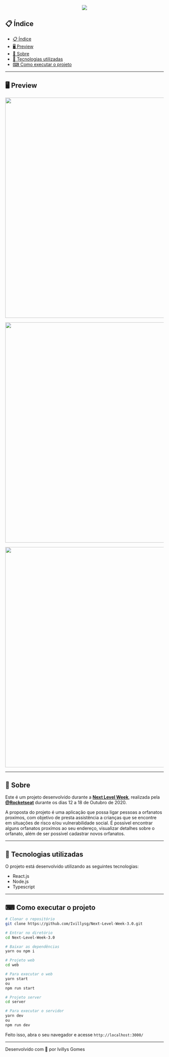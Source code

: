 <p align="center">
  <img src="https://imgur.com/V8V3S88.png" >
</p>

## 📋 Índice
- [📋 Índice](#-índice)
- [🖥 Preview](#-preview)
- [📖 Sobre](#-sobre)
- [🚀 Tecnologias utilizadas](#-tecnologias-utilizadas)
- [⌨ Como executar o projeto](#-como-executar-o-projeto)


---

## 🖥 Preview 

<p align="center">
  <img src="https://imgur.com/Ckzod1Q.png" width="700" >
</p>
<p align="center">
  <img src="https://imgur.com/1lCy4tI.png" width="700" >
</p>
<p align="center">
  <img src="https://imgur.com/B1EMkxo.png" width="700" >
</p>

---

## 📖 Sobre 

Este é um projeto desenvolvido durante a **[Next Level Week](https://nextlevelweek.com/)**, realizada pela **[@Rocketseat](https://github.com/Rocketseat)** durante os dias 12 a 18 de Outubro de 2020.

A proposta do projeto é uma aplicação que possa ligar pessoas a orfanatos proxímos, com objetivo de presta assistência a crianças que se encontre em situações de risco e/ou vulnerabilidade social.
É possivel encontrar alguns orfanatos proxímos ao seu endereço, visualizar detalhes sobre o orfanato, além de ser possivel cadastrar novos orfanatos.

--- 

## 🚀 Tecnologias utilizadas

O projeto está desenvolvido utilizando as seguintes tecnologias:

- React.js
- Node.js 
- Typescript

--- 

## ⌨ Como executar o projeto

```bash
# Clonar o repositório
git clone https://github.com/Ivillysg/Next-Level-Week-3.0.git

# Entrar no diretório
cd Next-Level-Week-3.0

# Baixar as dependências
yarn ou npm i

# Projeto web
cd web

# Para executar o web
yarn start
ou
npm run start

# Projeto server
cd server

# Para executar o servidor
yarn dev
ou
npm run dev


```

Feito isso, abra o seu navegador e acesse `http://localhost:3000/`

---


Desenvolvido com 💜 por Ivillys Gomes
